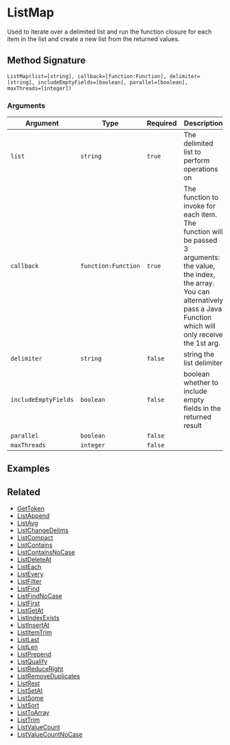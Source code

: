# ListMap

Used to iterate over a delimited list and run the function closure for each item in the list and create a new list from the returned values.

## Method Signature

```
ListMap(list=[string], callback=[function:Function], delimiter=[string], includeEmptyFields=[boolean], parallel=[boolean], maxThreads=[integer])
```

### Arguments

| Argument             | Type                | Required | Description                                                                                                                                                                                     | Default |
| -------------------- | ------------------- | -------- | ----------------------------------------------------------------------------------------------------------------------------------------------------------------------------------------------- | ------- |
| `list`               | `string`            | `true`   | The delimited list to perform operations on                                                                                                                                                     |         |
| `callback`           | `function:Function` | `true`   | The function to invoke for each item. The function will be passed 3 arguments: the value, the index, the array. You can alternatively pass a Java Function which will only receive the 1st arg. |         |
| `delimiter`          | `string`            | `false`  | string the list delimiter                                                                                                                                                                       | `,`     |
| `includeEmptyFields` | `boolean`           | `false`  | boolean whether to include empty fields in the returned result                                                                                                                                  | `false` |
| `parallel`           | `boolean`           | `false`  |                                                                                                                                                                                                 | `false` |
| `maxThreads`         | `integer`           | `false`  |                                                                                                                                                                                                 |         |

## Examples

## Related

* [GetToken](gettoken.md)
* [ListAppend](listappend.md)
* [ListAvg](listavg.md)
* [ListChangeDelims](listchangedelims.md)
* [ListCompact](listcompact.md)
* [ListContains](listcontains.md)
* [ListContainsNoCase](listcontainsnocase.md)
* [ListDeleteAt](listdeleteat.md)
* [ListEach](listeach.md)
* [ListEvery](listevery.md)
* [ListFilter](listfilter.md)
* [ListFind](listfind.md)
* [ListFindNoCase](listfindnocase.md)
* [ListFirst](listfirst.md)
* [ListGetAt](listgetat.md)
* [ListIndexExists](listindexexists.md)
* [ListInsertAt](listinsertat.md)
* [ListItemTrim](listitemtrim.md)
* [ListLast](listlast.md)
* [ListLen](listlen.md)
* [ListPrepend](listprepend.md)
* [ListQualify](listqualify.md)
* [ListReduceRight](listreduceright.md)
* [ListRemoveDuplicates](listremoveduplicates.md)
* [ListRest](listrest.md)
* [ListSetAt](listsetat.md)
* [ListSome](listsome.md)
* [ListSort](listsort.md)
* [ListToArray](listtoarray.md)
* [ListTrim](listtrim.md)
* [ListValueCount](listvaluecount.md)
* [ListValueCountNoCase](listvaluecountnocase.md)

